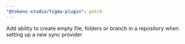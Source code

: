 ```yaml
---
"@tokens-studio/figma-plugin": patch
---
```


Add ability to create empty file, folders or branch in a repository when setting up a new sync provider
